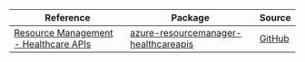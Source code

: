 | Reference | Package | Source |
|---|---|---|
|[Resource Management - Healthcare APIs](resourcemanager-healthcareapis-readme.md)|[azure-resourcemanager-healthcareapis](https://repo1.maven.org/maven2/com/azure/resourcemanager/azure-resourcemanager-healthcareapis)|[GitHub](https://github.com/Azure/azure-sdk-for-java/blob/main/sdk/healthcareapis/azure-resourcemanager-healthcareapis)|
